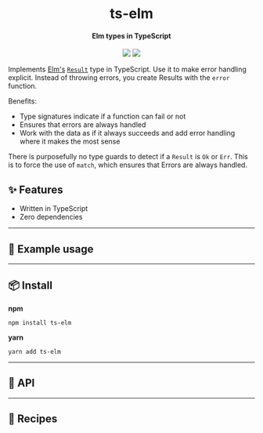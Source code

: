 <h1 align="center">
  ts-elm
</h1>
<h4 align="center">
    Elm types in TypeScript
</h4>

<div align="center">
  <img src="https://badgen.net/npm/v/ts-elm?icon=npm" />
  <img src="https://badgen.net/bundlephobia/minzip/ts-elm" />
</div>

Implements [Elm's](https://elm-lang.org/) [`Result`](https://package.elm-lang.org/packages/elm/core/latest/Result) type in TypeScript. Use it to make error handling explicit.
Instead of throwing errors, you create Results with the `error` function.

Benefits:

- Type signatures indicate if a function can fail or not
- Ensures that errors are always handled
- Work with the data as if it always succeeds and add error handling where it makes the most sense

There is purposefully no type guards to detect if a `Result` is `Ok` or `Err`. This is to force the use
of `match`, which ensures that Errors are always handled.

## :sparkles: Features

- Written in TypeScript
- Zero dependencies

---

## :wrench: Example usage

---

## :package: Install

**npm**

```
npm install ts-elm
```

**yarn**

```
yarn add ts-elm
```

---

## :newspaper: API

---

## :book: Recipes
